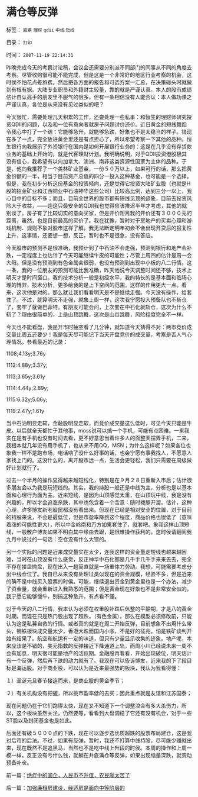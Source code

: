 # 满仓等反弹

标签： `股票` `理财` `qdii` `中线` `短线` 

目录： `打印`

时间： `2007-11-19 22:14:31`

昨晚完成今天的考察讨论稿，会议会还需要分别派不同部门的同事从不同的角度去考察。尽管收购很可能不能完成，但是这是一个非常好的地区行业考察的机会，这时侯不怕花点差旅费。然后把各方面的报告和可选方案一汇总，在决策碰头时就做到有根有据。大陆专业职员和外籍财主较量，靠的就是严谨认真。本人的股市成绩估计自认高手的朋友里不服气的很多，但有一条相信没有人能否认：本人做功课之严谨认真，各位是从来没有见过类似的吧？

今天很忙，需要处理几天积累的工作，还要处理一些私事：和恒生的理财师研究投资QDII的问题，以及和一位有意向者就房子问题讨价还价。近日黄金的短线舞蹈令我心中打了一个结：它能够急升，就能够急跌，好象也不是太稳当的样子。钱现在多了一点，完全放进黄金里还是有点担心了，所以希望考察一下其他的品种。恒生银行向我展示了外资银行在国内是如何开展银行业务的：这是在几乎没有存贷款业务的基础上开始的，就是代客理财计划。我明确说明，对于QDII投资港股极其没有信心，我希望有以向加拿大、澳洲、南非这类资源性国家为主体的品种。于是，他向我推荐了一个美林矿业基金，一份５０万以上，如果可行的话，那么把黄金份额的一半，相当于目前资产总值的四分一投入这种基金，也可能是一个选择。但是，我在初步分析这份基金的投资倾向，还是觉得它投资大陆矿业股（也就是H股的招金矿业和江西铜业中石油神华这些公司）比较高比例，达到三分一以上，我心目中的目标不多；而且，目前全世界的股市都有短线见顶的迹象，目前去投资风险大于收益，——连这只最安全的QDII我也觉得应该推迟半年才考虑，其他的就别谈了。房子有了比较切实的意向买家，但是开价距离我的开价还有３０００元的距离，虽然，也是目前最高的买价了。我在犹豫，暂时对于房地产的买卖心理和游戏机制、规则不象对股市这样了解，我无法断定明年初会不会出现开贷后的报复性上升，这事情，还要想一想，反正，暂时也不是很急，没有答应。

今天股市的预测不是很准确，我预计到了中石油不会走强，预测到银行和地产会补跌，一定程度上也估计了今天可能继续牛皮的可能性；尽管上周四的估计是周一会大阳。但是没有预测到有色金属会很弱，也没有预测到出现中小板的八二行情。这一条，我的一位朋友的预测可能比我准确，昨天他说今天调整时间还不够，技术上明天才是时间窗口。我的技术分析一般是初级水平，我的特长的是基本面和临场心理的博羿，技术分析，更多给我的是上下空间的范围，这样的作用更大一点。看来，这次他是对的。那么就让我们看看明天是不是继续走强。今天没有操作，给套住了。不过，就算明天不走强，就象上周一样，这次我宁愿投入预备队也不斩仓了，套牢了就做巴菲特。有朋友可能会问，上次套在中石化就斩仓，这次为什么不斩了？理由很简单的，上是山顶跳舞，这次是山谷跳舞，风险程度完全不一样。

今天也不能看盘，我是开市时抽空看了几分钟，就知道今天猜得不对：两市竞价成交量比周五还要少！我是每天尽可能记下当天开盘竞价的成交量，考察是否人气心理情况。参看最近的记录：

1108;4.13y;3.76y

1112:4.88y;3.37y;

1113;3.65y;3.61y

1114:4.44y;2.89y;

1115:6.32y;5.06y;

1119:2.47y;1.61y

当中石油明显走软，金融股明显走软，而竞价成交量这么低时，可见今天只能是牛皮。以后就全天都忙于其他事，moss说可以搞一个手机，可能有点困难。一来我实在是有手机也没有时间去看，更不好意思当着许多人的面整天摆弄手机，二来，我根本就几年没有用手机了，也从来不用QQ，MSN；为什么这样呢？如果各位也象我一样不是跑市场，电话响了没什么好事的话，也会宁愿有事我找人，不愿意人家找上门的。这没什么的，离开股市远一点，生活会更轻松，我们只需要在周级做好计划就行了。

过去一个半月的操作显得越来越短线化，特别是在９月２８日重新入市后；估计很多朋友会以为我是玩短线的。其实，我的持股一般还是中线为主，分析也是以基本面和心理行为面为主。近来短线，是因为山顶感觉太重，在山顶玩中线，我是没有兴趣的，所以才会追涨杀跌，其中也包含着一个含意：随时拨腿开溜。估计，这种心理，许多博友新老股民都没有看出来。但现在已经是相对安全的位置，对于目前的持股来说，不会是最低位，但是市盈率降到这个程度，商品价格也很低了（意味着涨的可能性更大），所以中金岭南和万方如果套住了，就套吧。象我这样山顶短线，一般散户博友如果不明白其中缘由去跟，是很难操作获利的。这时侯请翻阅我九月中说过的一句话：空仓没有什么大错的。

另一个实际的问题是近来成交量实在太少，连我这样的资金量走短线也越来越困难，当时在山顶没有什么感觉，反正神华中石化都是几千手几千手来来去去，完全不存在接盘抛盘，现在出入一趟简直就是一场重体力劳动。我想，可能需要考虑分出中线仓位了。我自已从来没有处理过类似现在的资金规模，经验不多，但是近来的确不是中线买入股票的时侯。可能，继续退出资金到黄金里也是一个办法，减少了资金量，就会重新进入我熟悉的范围；但是黄金现在好象也不是非常安全似的，我宁愿它能够慢牛，别搞这种急升，有点看不懂。

对于今天的八二行情，我本认为必须在权重股补跌后休整的平静期，才是八的黄金时期。而现在只是热门股出现了超跌，（有色金属），那么在模型必须修改前，只能认为这是私募自救的行情。或者真的就是在周二开始反弹，目前想象不出用什么带头，钢铁板块成交量太少，香港大跌而国内小涨，不是好的征兆，怕是铁矿谈判开始有结果了。航空和航运有一定的味道，但只有少量显示收集的迹象。地产呢，本来应该是不错的，美元指数的反弹接近下降通道上轨，而周小川已经说未来一周不会有加息，明天很可能是地产的活跃期。金融股再看看，开始出现破位，明天估计有一个反弹，然后再下跌的动力就有了。我现在可以告诉博友，近来我的下了段目标是海运股。对于商业股，可以认为是近来最强势的板块，我认为我看得懂：

１）圣诞元旦春节接连而来，是商业股的黄金季节；

２）有关机构没有把握，所以挑市盈率低的去买；因此重点就是友谊和江苏国泰；

现在问题仍在于它们跑得太快，现在又不知道下一个调整浪会有多大杀伤力，所以，这个板块虽然关注，仍然要等，看看到大盘调稳了它还有没有机会，对于一些ST股以及封闭基金也是如此。

后面还有破５０００点的下跌，现在可以逐步选优质超跌的股票布局建仓，这是我对后市的后法。不过，如果有反弹，暂时，我还不打算中线持股，尽可能少赚就出来，现在既然不是追黑马，当然也不是吃中线上升段的时侯。本周的操作和上周一模一样，反正没有亏什么钱，就躺在井底满仓等反弹，如果出现缩量深跌，就调动预备补仓。



前一篇：[绝症中的国企，人民币不升值，农民就太苦了](../../../2007/11/18/绝症中的国企，人民币不升值，农民就太苦了.md)

后一篇：[加强廉租房建设，经适房是面向中等阶层的](../../../2007/11/20/加强廉租房建设，经适房是面向中等阶层的.md)